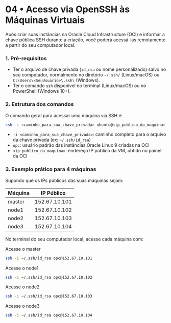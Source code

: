 # 04 • Acesso via OpenSSH às Máquinas Virtuais

Após criar suas instâncias na Oracle Cloud Infrastructure (OCI) e informar a chave pública SSH durante a criação, você poderá acessá-las remotamente a partir do seu computador local.

### 1. Pré-requisitos

- Ter o arquivo de chave privada (`id_rsa` ou nome personalizado) salvo no seu computador, normalmente no diretório `~/.ssh/` (Linux/macOS) ou `C:\Users\<SeuUsuario>\.ssh\` (Windows).
- Ter o comando `ssh` disponível no terminal (Linux/macOS) ou no PowerShell (Windows 10+).

### 2. Estrutura dos comandos

O comando geral para acessar uma máquina via SSH é:

```bash
ssh -i <caminho_para_sua_chave_privada> ubuntu@<ip_publico_da_maquina>
```


- `-i <caminho_para_sua_chave_privada>`: caminho completo para o arquivo da chave privada (ex: `~/.ssh/id_rsa`)
- `opc`: usuário padrão das instâncias Oracle Linux 9 criadas na OCI
- `<ip_publico_da_maquina>`: endereço IP público da VM, obtido no painel da OCI

### 3. Exemplo prático para 4 máquinas

Supondo que os IPs públicos das suas máquinas sejam:

| Máquina         | IP Público         |
|-----------------|-------------------|
| master          | 152.67.10.101     |
| node1           | 152.67.10.102     |
| node2           | 152.67.10.103     |
| node3           | 152.67.10.104     |

No terminal do seu computador local, acesse cada máquina com:

Acesse o master
```bash
ssh -i ~/.ssh/id_rsa opc@152.67.10.101
```
Acesse o node1
```bash
ssh -i ~/.ssh/id_rsa opc@152.67.10.102
```
Acesse o node2
```bash
ssh -i ~/.ssh/id_rsa opc@152.67.10.103
```

Acesse o node3
```bash
ssh -i ~/.ssh/id_rsa opc@152.67.10.104
```
